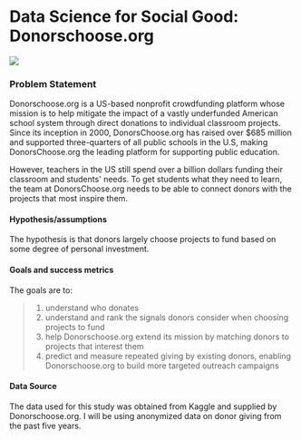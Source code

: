 # Data Science for Social Good: Donorschoose.org

<img src = 'https://www.google.org/impactchallenge/disabilities/img/donors/donors-logo.png'>

### Problem Statement
Donorschoose.org is a US-based nonprofit crowdfunding platform whose mission is to help mitigate the impact of a vastly underfunded American school system through direct donations to individual classroom projects. Since its inception in 2000, DonorsChoose.org has raised over $685 million and supported three-quarters of all public schools in the U.S, making DonorsChoose.org the leading platform for supporting public education. 

However, teachers in the US still spend over a billion dollars funding their classroom and students' needs. To get students what they need to learn, the team at DonorsChoose.org needs to be able to connect donors with the projects that most inspire them.


#### Hypothesis/assumptions
The hypothesis is that donors largely choose projects to fund based on some degree of personal investment. 
#### Goals and success metrics
The goals are to: <br>
> 1. understand who donates <br>
> 2. understand and rank the signals donors consider when choosing projects to fund <br>
> 3. help Donorschoose.org extend its mission by matching donors to projects that interest them <br>
> 4. predict and measure repeated giving by existing donors, enabling Donorschoose.org to build more targeted outreach campaigns
#### Data Source 
The data used for this study was obtained from Kaggle and supplied by Donorschoose.org. I will be using anonymized data on donor giving from the past five years.

